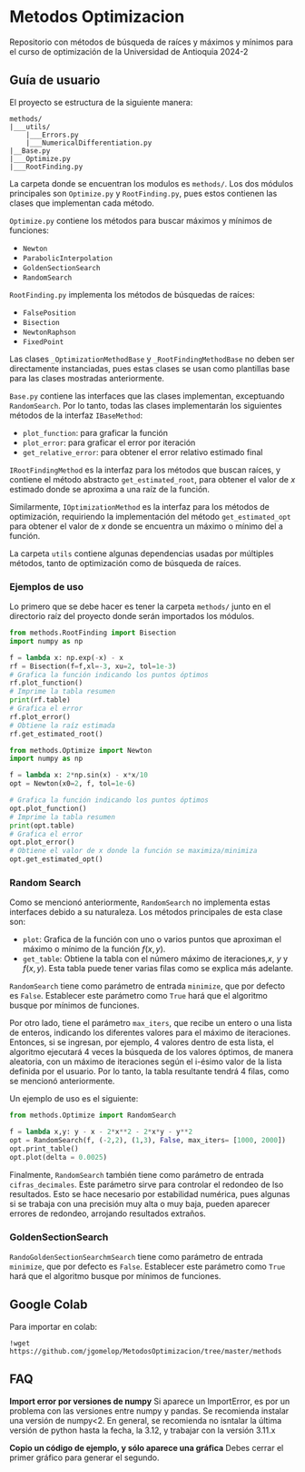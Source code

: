 # Metodos Optimizacion
Repositorio con métodos de búsqueda de raíces y máximos y mínimos para el curso de optimización de la Universidad de Antioquia 2024-2

## Guía de usuario
El proyecto se estructura de la siguiente manera: 

```
methods/
|___utils/
    |___Errors.py
    |___NumericalDifferentiation.py
|__Base.py
|___Optimize.py
|___RootFinding.py
```

La carpeta donde se encuentran los modulos es ```methods/```. Los dos módulos principales son ```Optimize.py``` y ```RootFinding.py```, pues estos contienen las clases que implementan cada método.

```Optimize.py``` contiene los métodos para buscar máximos y mínimos de funciones:
- ```Newton```
- ```ParabolicInterpolation```
- ```GoldenSectionSearch```
- ```RandomSearch```

```RootFinding.py``` implementa los métodos de búsquedas de raíces:
- ```FalsePosition ```
- ```Bisection```
- ```NewtonRaphson``` 
- ```FixedPoint```

Las clases ```_OptimizationMethodBase``` y ```_RootFindingMethodBase``` no deben ser directamente instanciadas, pues estas clases se usan como plantillas base para las clases mostradas anteriormente.

```Base.py``` contiene las interfaces que las clases implementan, exceptuando ```RandomSearch```. Por lo tanto, todas las clases implementarán los siguientes métodos de  la interfaz ```IBaseMethod```:
- ```plot_function```: para graficar la función
- ```plot_error```: para graficar el error por iteración
- ```get_relative_error```: para obtener el error relativo estimado final

```IRootFindingMethod``` es la interfaz para los métodos que buscan raíces, y contiene el método abstracto ```get_estimated_root```, para obtener el valor de $x$ estimado donde se aproxima a una raíz de la función. 

Similarmente, ```IOptimizationMethod``` es la interfaz para los métodos de optimización, requiriendo la implementación del método ```get_estimated_opt``` para obtener el valor de $x$ donde se encuentra un máximo o mínimo del a función.

La carpeta ```utils``` contiene algunas dependencias usadas por múltiples métodos, tanto de optimización como de búsqueda de raíces. 

### Ejemplos de uso

Lo primero que se debe hacer es tener la carpeta  ```methods/``` junto en el directorio raíz del proyecto donde serán importados los módulos.

```python
from methods.RootFinding import Bisection
import numpy as np

f = lambda x: np.exp(-x) - x
rf = Bisection(f=f,xl=-3, xu=2, tol=1e-3)
# Grafica la función indicando los puntos óptimos
rf.plot_function() 
# Imprime la tabla resumen 
print(rf.table)
# Grafica el error
rf.plot_error()
# Obtiene la raíz estimada
rf.get_estimated_root()
```

```python
from methods.Optimize import Newton
import numpy as np

f = lambda x: 2*np.sin(x) - x*x/10
opt = Newton(x0=2, f, tol=1e-6)

# Grafica la función indicando los puntos óptimos
opt.plot_function() 
# Imprime la tabla resumen 
print(opt.table)
# Grafica el error
opt.plot_error()
# Obtiene el valor de x donde la función se maximiza/minimiza
opt.get_estimated_opt()
```


### Random Search
Como se mencionó anteriormente, ```RandomSearch``` no implementa estas interfaces debido a su naturaleza. Los métodos principales de esta clase son:
- ```plot```: Grafica de la función con uno o varios puntos que aproximan el máximo o mínimo de la función $f(x,y)$.
- ```get_table```: Obtiene la tabla con el número máximo de iteraciones,$x$, $y$ y $f(x,y)$. Esta tabla puede tener varias filas como se explica más adelante.

```RandomSearch``` tiene como parámetro de entrada ```minimize```, que por defecto es ```False```. Establecer este parámetro como ```True``` hará que el algoritmo busque por mínimos de funciones. 

Por otro lado, tiene el parámetro ```max_iters```, que recibe un entero o una lista de enteros, indicando los diferentes valores para el máximo de iteraciones. Entonces, si se ingresan, por ejemplo, 4 valores dentro de esta lista, el algoritmo ejecutará 4 veces la búsqueda de los valores óptimos, de manera aleatoria, con un máximo de iteraciones según el i-ésimo valor de la lista definida por el usuario. Por lo tanto, la tabla resultante tendrá 4 filas, como se mencionó anteriormente.

Un ejemplo de uso es el siguiente:

```python
from methods.Optimize import RandomSearch

f = lambda x,y: y - x - 2*x**2 - 2*x*y - y**2
opt = RandomSearch(f, (-2,2), (1,3), False, max_iters= [1000, 2000])
opt.print_table()
opt.plot(delta = 0.0025)
```

Finalmente, ```RandomSearch``` también tiene como parámetro de entrada ```cifras_decimales```. Este parámetro sirve para controlar el redondeo de lso resultados. Esto se hace necesario por estabilidad numérica, pues algunas si se trabaja con una precisión muy alta o muy baja, pueden aparecer errores de redondeo, arrojando resultados extraños.

### GoldenSectionSearch

```RandoGoldenSectionSearchmSearch``` tiene como parámetro de entrada ```minimize```, que por defecto es ```False```. Establecer este parámetro como ```True``` hará que el algoritmo busque por mínimos de funciones. 

## Google Colab
Para importar en colab:

```
!wget https://github.com/jgomelop/MetodosOptimizacion/tree/master/methods
```

## FAQ

**Import error por versiones de numpy**
Si aparece un ImportError, es por un problema con las versiones entre numpy y pandas. Se recomienda instalar una versión de numpy<2. En general, se recomienda no isntalar la última versión de python hasta la fecha, la 3.12, y trabajar con la versión 3.11.x

**Copio un código de ejemplo, y sólo aparece una gráfica**
Debes cerrar el primer gráfico para generar el segundo.












